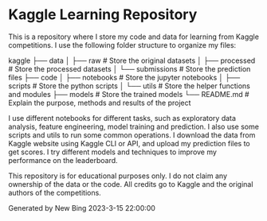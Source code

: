 # Kaggle Learning Repository

This is a repository where I store my code and data for learning from Kaggle competitions. I use the following folder structure to organize my files:

kaggle
├── data
│   ├── raw # Store the original datasets
│   ├── processed # Store the processed datasets
│   └── submissions # Store the prediction files
├── code
│   ├── notebooks # Store the jupyter notebooks
│   ├── scripts # Store the python scripts
│   └── utils # Store the helper functions and modules
├── models # Store the trained models
└── README.md # Explain the purpose, methods and results of the project

I use different notebooks for different tasks, such as exploratory data analysis, feature engineering, model training and prediction. I also use some scripts and utils to run some common operations. I download the data from Kaggle website using Kaggle CLI or API, and upload my prediction files to get scores. I try different models and techniques to improve my performance on the leaderboard.

This repository is for educational purposes only. I do not claim any ownership of the data or the code. All credits go to Kaggle and the original authors of the competitions.

Generated by New Bing
2023-3-15 22:00:00